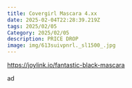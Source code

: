```yaml
---
title: Covergirl Mascara 4.xx
date: 2025-02-04T22:28:39.219Z
tags: 2025/02/05
Category: 2025/02/05
description: PRICE DROP
image: img/613suivpnrl._sl1500_.jpg
---
```

https://joylink.io/fantastic-black-mascara

a﻿d